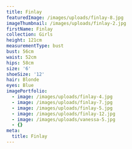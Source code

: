 ```yaml
---
title: Finlay
featuredImage: /images/uploads/finlay-8.jpg
imageThumbnail: /images/uploads/finlay-2.jpg
firstName: Finlay
collection: Girls
height: 121cm
measurementType: bust
bust: 56cm
waist: 52cm
hips: 58cm
size: '6'
shoeSize: '12'
hair: Blonde
eyes: Blue
imagePortfolio:
  - image: /images/uploads/finlay-4.jpg
  - image: /images/uploads/finlay-7.jpg
  - image: /images/uploads/finlay-5.jpg
  - image: /images/uploads/finlay-12.jpg
  - image: /images/uploads/vanessa-5.jpg
  - {}
meta:
  title: Finlay
---
```


